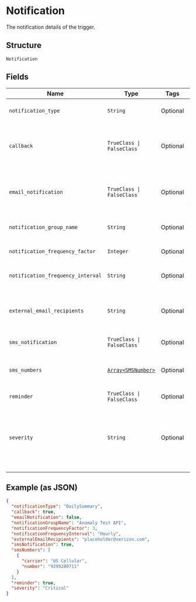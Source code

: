 
# Notification

The notification details of the trigger.

## Structure

`Notification`

## Fields

| Name | Type | Tags | Description |
|  --- | --- | --- | --- |
| `notification_type` | `String` | Optional | The type of notification, i.e. 'DailySummary'. |
| `callback` | `TrueClass \| FalseClass` | Optional | Whether or not the notification should be sent via callback.<br />true<br />false. |
| `email_notification` | `TrueClass \| FalseClass` | Optional | Whether or not the notification should be sent via e-mail.<br />true<br />false. |
| `notification_group_name` | `String` | Optional | Name for the notification group. |
| `notification_frequency_factor` | `Integer` | Optional | Frequency factor for notification. |
| `notification_frequency_interval` | `String` | Optional | Frequency interval for notification. |
| `external_email_recipients` | `String` | Optional | E-mail address(es) where the notification should be delivered. |
| `sms_notification` | `TrueClass \| FalseClass` | Optional | SMS notification. |
| `sms_numbers` | [`Array<SMSNumber>`](../../doc/models/sms-number.md) | Optional | List of SMS numbers.<br>**Constraints**: *Maximum Items*: `10` |
| `reminder` | `TrueClass \| FalseClass` | Optional | - |
| `severity` | `String` | Optional | Severity level associated with the notification. Examples would be:<br />Major<br />Minor<br />Critical<br />NotApplicable. |

## Example (as JSON)

```json
{
  "notificationType": "DailySummary",
  "callback": true,
  "emailNotification": false,
  "notificationGroupName": "Anomaly Test API",
  "notificationFrequencyFactor": 3,
  "notificationFrequencyInterval": "Hourly",
  "externalEmailRecipients": "placeholder@verizon.com",
  "smsNotification": true,
  "smsNumbers": [
    {
      "carrier": "US Cellular",
      "number": "9299280711"
    }
  ],
  "reminder": true,
  "severity": "Critical"
}
```

